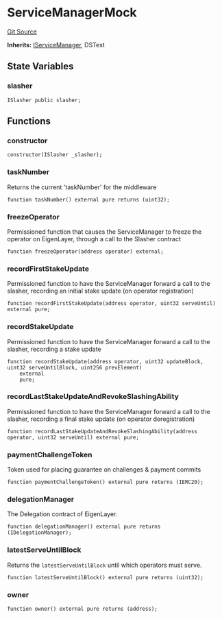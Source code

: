 # ServiceManagerMock
[Git Source](https://github.com/Sabnock01/eigenlayer-contracts/blob/fa80db0202cf74fb2bae3ffc6aa6db988074a698/src/test/mocks/ServiceManagerMock.sol)

**Inherits:**
[IServiceManager](/docs/docgen/src/src/contracts/interfaces/IServiceManager.sol/interface.IServiceManager.md), DSTest


## State Variables
### slasher

```solidity
ISlasher public slasher;
```


## Functions
### constructor


```solidity
constructor(ISlasher _slasher);
```

### taskNumber

Returns the current 'taskNumber' for the middleware


```solidity
function taskNumber() external pure returns (uint32);
```

### freezeOperator

Permissioned function that causes the ServiceManager to freeze the operator on EigenLayer, through a call to the Slasher contract


```solidity
function freezeOperator(address operator) external;
```

### recordFirstStakeUpdate

Permissioned function to have the ServiceManager forward a call to the slasher, recording an initial stake update (on operator registration)


```solidity
function recordFirstStakeUpdate(address operator, uint32 serveUntil) external pure;
```

### recordStakeUpdate

Permissioned function to have the ServiceManager forward a call to the slasher, recording a stake update


```solidity
function recordStakeUpdate(address operator, uint32 updateBlock, uint32 serveUntilBlock, uint256 prevElement)
    external
    pure;
```

### recordLastStakeUpdateAndRevokeSlashingAbility

Permissioned function to have the ServiceManager forward a call to the slasher, recording a final stake update (on operator deregistration)


```solidity
function recordLastStakeUpdateAndRevokeSlashingAbility(address operator, uint32 serveUntil) external pure;
```

### paymentChallengeToken

Token used for placing guarantee on challenges & payment commits


```solidity
function paymentChallengeToken() external pure returns (IERC20);
```

### delegationManager

The Delegation contract of EigenLayer.


```solidity
function delegationManager() external pure returns (IDelegationManager);
```

### latestServeUntilBlock

Returns the `latestServeUntilBlock` until which operators must serve.


```solidity
function latestServeUntilBlock() external pure returns (uint32);
```

### owner


```solidity
function owner() external pure returns (address);
```

